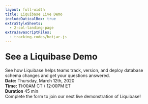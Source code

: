 ```yaml
---
layout: full-width
title: Liquibase Live Demo
includeDaticalBox: true
extraStyleSheets:
  - 2-col-landing-page
extraJavascriptFiles:
  - tracking-codes/hotjar.js
---
```


<div class="landing-page">
  <div class="landing-page__main-content span-12">
    <h1 style="margin-top: 24px">See a Liquibase Demo</h1>
    <div class="landing-page__main-content__text">
      See how Liquibase helps teams track, version, and deploy database schema changes and get your questions answered.
    </div>
    <div class="landing-page__main-content__text landing-page__main-content__info">
      <div class="landing-page__main-content__info__item">
        <strong>Date:</strong>
        <span>Thursday, March 12th, 2020</span>
      </div>
      <div class="landing-page__main-content__info__item">
        <strong>Time:</strong>
        <span>11:00AM CT / 12:00PM ET</span>
      </div>
      <div class="landing-page__main-content__info__item">
        <strong>Duration</strong>
        <span>45 min</span>
      </div>
    </div>
    <div class="landing-page__main-content__text">
      Complete the form to join our next live demonstration of Liquibase!
    </div>
  </div>
  <div class="landing-page__cta-block span-10 push-2">
    <script src="//app-ab14.marketo.com/js/forms2/js/forms2.min.js"></script>
    <form id="mktoForm_3623"></form>
    <script>MktoForms2.loadForm("//app-ab14.marketo.com", "522-INH-443", 3623);</script>
    <script async src="https://marketo.clearbit.com/assets/v1/marketo/forms.js" data-clearbit-publishable-key="pk_a7c07aac0af9ac5ec657ff5f9ab23f4a"></script>
    <script> 
      (function() {
      var el = document.createElement('script');
      el.setAttribute('src', 'https://marketo.clearbit.com/assets/v1/marketo/forms.js');
      el.setAttribute('data-clearbit-publishable-key', 'pk_a7c07aac0af9ac5ec657ff5f9ab23f4a');
      document.body.appendChild(el);
      })();
    </script>
    <style>
      form#mktoForm_3623 {
        width: 100% !important;
        background: none !important;
        padding: 0 !important;
      }
      form#mktoForm_3623 input.mktoField:not([type=checkbox]) {
        width: 100% !important;
      }
      .mktoFormCol {
        width: 100% !important;
      }
      .mktoFieldWrap {
        width: 100% !important;
      }
      .mktoLogicalField {
        width: 100% !important;
      }
      .mktoForm .mktoOffset {
        height: 0;
      }
    </style>
  </div>
</div>